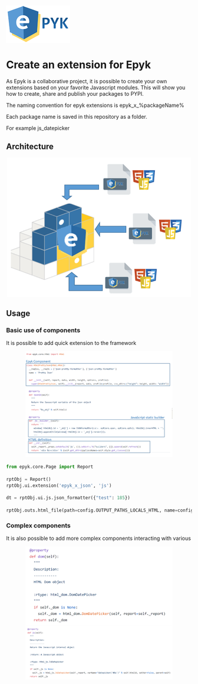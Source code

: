 
![](https://raw.githubusercontent.com/epykure/epyk-ui/master/epyk/static/images/epyklogo_whole_big.png)

# Create an extension for Epyk


As Epyk is a collaborative project, it is possible to create your own extensions based on your favorite Javascript modules.
This will show you how to create, share and publish your packages to PYPI.

The naming convention for epyk extensions is epyk_x_%packageName%

Each package name is saved in this repository as a folder.

For example js_datepicker

## Architecture

<div align="center" >
    <img width=500 src="https://github.com/epykure/epyk-extensions/blob/master/static/images/extension.PNG?raw=true">
</div>

## Usage

### Basic use of components

It is possible to add quick extension to the framework

<div align="center">
    <img width=400 src="https://github.com/epykure/epyk-extensions/blob/master/static/images/basic_component.PNG?raw=true">
</div>

```py
from epyk.core.Page import Report

rptObj = Report()
rptObj.ui.extension('epyk_x_json', 'js')

dt = rptObj.ui.js.json_formatter({"test": 185})

rptObj.outs.html_file(path=config.OUTPUT_PATHS_LOCALS_HTML, name=config.OUT_FILENAME)
```

### Complex components

It is also possible to add more complex components interacting with various

<div align="center">
    <img width=400 src="https://github.com/epykure/epyk-extensions/blob/master/static/images/dom_link.PNG?raw=true">
</div>


<div align="center">
    <img width=400 src="https://github.com/epykure/epyk-extensions/blob/master/static/images/js_link.PNG?raw=true">
</div>